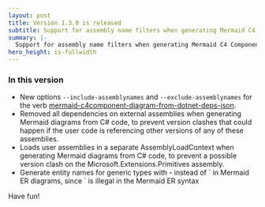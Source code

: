 ```yaml
---
layout: post
title: Version 1.3.0 is released
subtitle: Support for assembly name filters when generating Mermaid C4 Component diagrams from .Net deps.json files
summary: |-
  Support for assembly name filters when generating Mermaid C4 Component diagrams from .Net deps.json files
hero_height: is-fullwidth
---
```


### In this version

- New options `--include-assemblynames` and `--exclude-assemblynames` for the verb [mermaid-c4component-diagram-from-dotnet-deps-json](/verbs/mermaid-c4component-diagram-from-dotnet-deps-json/).
- Removed all dependencies on external assemblies when generating Mermaid diagrams from C# code, to prevent version clashes that could happen if the user code is referencing other versions of any of these assemblies.
- Loads user assemblies in a separate AssemblyLoadContext when generating Mermaid diagrams from C# code, to prevent a possible version clash on the Microsoft.Extensions.Primitives assembly.
- Generate entity names for generic types with - instead of \` in Mermaid ER diagrams, since \` is illegal in the Mermaid ER syntax

Have fun!
